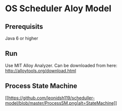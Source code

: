 # OS Scheduler Aloy Model

## Prerequisits

Java 6 or higher

## Run

Use MIT Alloy Analyzer. Can be downloaded from here: http://alloytools.org/download.html

## Process State Machine

[[https://github.com/leonidsh119/scheduller-model/blob/master/ProcessSM.png|alt=StateMachine]]

